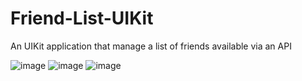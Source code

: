# Friend-List-UIKit
An UIKit application that manage a list of friends available via an API


![image](https://user-images.githubusercontent.com/71892904/225544178-3697a36e-55ba-464b-9644-0779f2f4d53f.png)
![image](https://user-images.githubusercontent.com/71892904/225544247-2ba61a0f-2f3a-4d2e-889f-713e2c04f010.png)
![image](https://user-images.githubusercontent.com/71892904/225544282-6fdef47e-2605-4d89-a086-f016ce82744e.png)
